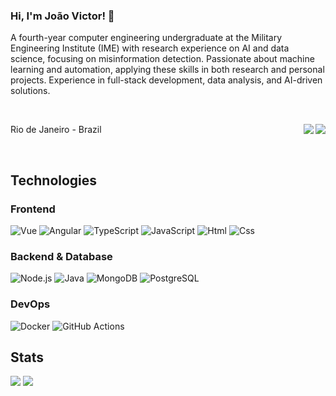 ### Hi, I'm João Victor! 👋
A fourth-year computer engineering undergraduate at the Military Engineering Institute (IME) with research experience on AI and data science, focusing on misinformation detection. Passionate about machine learning and automation, applying these skills in both research and personal projects. Experience in full-stack development, data analysis, and AI-driven solutions.

<br>

<p align="left">Rio de Janeiro - Brazil
  <a href="https://www.linkedin.com/in/jo%C3%A3ovictor-engenharia/" target="_blank">
  <img align="right" src="https://img.shields.io/badge/-LinkedIn-%230077B5?style=for-the-badge&logo=linkedin&logoColor=white" target="_blank" />
  </a>
 
  <a href = "mailto:jvpcms@engenharia@gmail.com">
  <img align="right" src="https://img.shields.io/badge/-Gmail-%23CC0000?style=for-the-badge&logo=gmail&logoColor=white" target="_blank" />
  </a>
</p>
 
<br>

## Technologies
### Frontend
![Vue](https://img.shields.io/badge/Vue%20js-35495E?style=for-the-badge&logo=vuedotjs&logoColor=4FC08D) 
![Angular](https://img.shields.io/badge/Angular-CC0000?style=for-the-badge&logo=angular&logoColor=white) 
![TypeScript](https://img.shields.io/badge/TypeScript-007ACC?style=for-the-badge&logo=typescript&logoColor=white)
![JavaScript](https://img.shields.io/badge/JavaScript-323330?style=for-the-badge&logo=javascript&logoColor=F7DF1E)
![Html](https://img.shields.io/badge/HTML5-E34F26?style=for-the-badge&logo=html5&logoColor=white)
![Css](https://img.shields.io/badge/CSS3-1572B6?style=for-the-badge&logo=css3&logoColor=white)

### Backend & Database
![Node.js](https://img.shields.io/badge/Node%20js-339933?style=for-the-badge&logo=nodedotjs&logoColor=white) 
![Java](https://img.shields.io/badge/java-%23ED8B00.svg?style=for-the-badge&logo=openjdk&logoColor=white)
![MongoDB](https://img.shields.io/badge/PostgreSQL-316192?style=for-the-badge&logo=postgresql&logoColor=white)
![PostgreSQL](https://img.shields.io/badge/MongoDB-4EA94B?style=for-the-badge&logo=mongodb&logoColor=white) 

### DevOps
![Docker](	https://img.shields.io/badge/Docker-2CA5E0?style=for-the-badge&logo=docker&logoColor=white)	
![GitHub Actions](https://img.shields.io/badge/Github%20Actions-282a2e?style=for-the-badge&logo=githubactions&logoColor=367cfe)

## Stats
![](https://github-readme-stats.vercel.app/api?username=jvpcms&theme=react&hide_border=false&include_all_commits=true&count_private=true&hide=contribs,issues&show_icons=true&line_height=31&card_width=488px)
![](https://github-readme-stats.vercel.app/api/top-langs?username=jvpcms&theme=react&hide_border=false&include_all_commits=true&count_private=true&layout=compact&line_height=31&card_width=296px)
